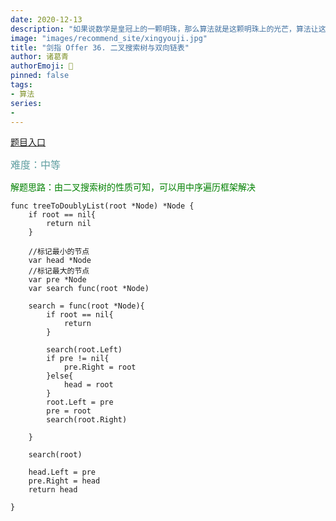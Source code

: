 ```yaml
---
date: 2020-12-13
description: "如果说数学是皇冠上的一颗明珠，那么算法就是这颗明珠上的光芒，算法让这颗明珠更加熠熠生辉，为科技进步和社会发展照亮了前进的路"
image: "images/recommend_site/xingyouji.jpg"
title: "剑指 Offer 36. 二叉搜索树与双向链表"
author: 诸葛青
authorEmoji: 🎅
pinned: false
tags:
- 算法
series:
-  
---
```

[题目入口](https://leetcode-cn.com/problems/er-cha-sou-suo-shu-yu-shuang-xiang-lian-biao-lcof/)

<font color=CadetBlue size=3 >难度：中等</font>

<font color=#008000>解题思路：由二叉搜索树的性质可知，可以用中序遍历框架解决</font>

```golang
func treeToDoublyList(root *Node) *Node {
    if root == nil{
        return nil
    }
    
    //标记最小的节点
    var head *Node
    //标记最大的节点
    var pre *Node
    var search func(root *Node)

    search = func(root *Node){
        if root == nil{
            return 
        }

        search(root.Left)
        if pre != nil{
            pre.Right = root
        }else{
            head = root
        }
        root.Left = pre
        pre = root
        search(root.Right)

    }

    search(root)
   
    head.Left = pre
    pre.Right = head
    return head

}
```